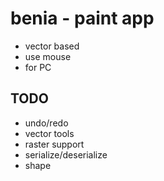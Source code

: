 # benia - paint app

- vector based
- use mouse
- for PC

## TODO

- undo/redo
- vector tools
- raster support
- serialize/deserialize
- shape

